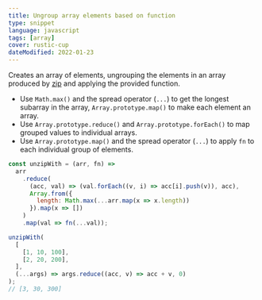 ```yaml
---
title: Ungroup array elements based on function
type: snippet
language: javascript
tags: [array]
cover: rustic-cup
dateModified: 2022-01-23
---
```


Creates an array of elements, ungrouping the elements in an array produced by [zip](/js/s/zip) and applying the provided function.

- Use `Math.max()` and the spread operator (`...`) to get the longest subarray in the array, `Array.prototype.map()` to make each element an array.
- Use `Array.prototype.reduce()` and `Array.prototype.forEach()` to map grouped values to individual arrays.
- Use `Array.prototype.map()` and the spread operator (`...`) to apply `fn` to each individual group of elements.

```js
const unzipWith = (arr, fn) =>
  arr
    .reduce(
      (acc, val) => (val.forEach((v, i) => acc[i].push(v)), acc),
      Array.from({
        length: Math.max(...arr.map(x => x.length))
      }).map(x => [])
    )
    .map(val => fn(...val));
```

```js
unzipWith(
  [
    [1, 10, 100],
    [2, 20, 200],
  ],
  (...args) => args.reduce((acc, v) => acc + v, 0)
);
// [3, 30, 300]
```
